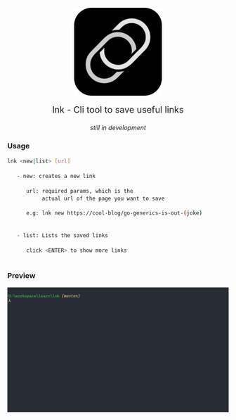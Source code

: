<p align='center'>
    <!-- <img src="https://raw.githubusercontent.com/wassimbj/chatr/master/chatr.png" width='200px' align='center' style='display:block'/> -->
    <img src="/static/logo.png" width='200px' align='center' style='display:block'/>
</p>
<p align='center' style='text-align:center;font-size:20px;'>lnk - Cli tool to save useful links</p>
<p align='center' style='text-align:center'><i>still in development</i></p>

### Usage
```bash
lnk <new|list> [url]

   - new: creates a new link

      url: required params, which is the
           actual url of the page you want to save

      e.g: lnk new https://cool-blog/go-generics-is-out-(joke)
			

   - list: Lists the saved links

      click <ENTER> to show more links
      
```

### Preview

![Preview](/static/lnk-usage.gif)


